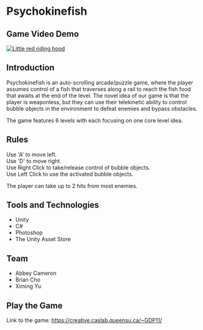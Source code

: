 # Psychokinefish #
## Game Video Demo ##
[![Little red riding hood](https://cdn.discordapp.com/attachments/1010670127957688501/1011040633537974373/Screen_Shot_2022-08-21_at_6.33.35_PM.png)](https://www.youtube.com/watch?v=SSU3gZ16diY&ab_channel=ChobBri "Little red riding hood - Click to Watch!")

## Introduction ##
Psychokinefish is an auto-scrolling arcade/puzzle game, where the player assumes control of a fish that traverses along a rail to reach the fish food that awaits at the end of the level. The novel idea of our game is that the player is weaponless, but they can use their telekinetic ability to control bubble objects in the environment to defeat enemies and bypass obstacles.

The game features 6 levels with each focusing on one core level idea.

## Rules ##
Use 'A' to move left.<br />
Use 'D' to move right.<br />
Use Right Click to take/release control of bubble objects.<br />
Use Left Click to use the activated bubble objects.<br />

The player can take up to 2 hits from most enemies.

## Tools and Technologies ##
- Unity
- C#
- Photoshop
- The Unity Asset Store

## Team ##
- Abbey Cameron
- Brian Cho
- Ximing Yu

## Play the Game ##
Link to the game: https://creative.caslab.queensu.ca/~GDP11/
